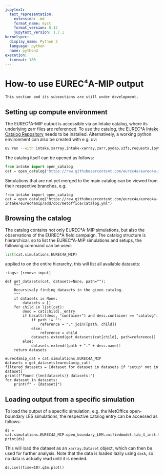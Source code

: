 ```yaml
---
jupytext:
  text_representation:
    extension: .md
    format_name: myst
    format_version: 0.12
    jupytext_version: 1.7.1
kernelspec:
  display_name: Python 3
  language: python
  name: python3
execution:
  timeout: 180
---
```


# How-to use EUREC⁴A-MIP output

```{note}
This section and its subsections are still under development.
```

## Setting up compute environment

The EUREC⁴A-MIP output is accessible via an Intake catalog, where its underlying zarr files are referenced. To use the catalog, the [EUREC⁴A Intake Catalog Repository](https://github.com/eurec4a/eurec4a-intake#usage) needs to be installed. Alternatively, a working python environment can also be created with e.g. uv:

```bash
uv run --with intake,xarray,intake-xarray,zarr,pydap,s3fs,requests,ipython,jinja2 ipython 
```

The catalog itself can be opened as follows:

```python
from intake import open_catalog
cat = open_catalog("https://raw.githubusercontent.com/eurec4a/eurec4a-intake/eurec4amip/main/catalog.yml")
```

Simulations that are not yet merged to the main catalog can be viewed from their respective branches, e.g.
```{code-cell} ipython3
from intake import open_catalog
cat = open_catalog("https://raw.githubusercontent.com/eurec4a/eurec4a-intake/eurec4amip/add/obc/metoffice/catalog.yml")
```
## Browsing the catalog
The catalog contains not only EUREC⁴A-MIP simulations, but also the observations of the EUREC⁴A field campaign. The catalog structure is hierarchical, so to list the EUREC⁴A-MIP simulations and setups, the following command can be used:

```python
list(cat.simulations.EUREC4A_MIP)
```

applied to on the entire hierarchy, this will list all available datasets:


```{code-cell} ipython3
:tags: [remove-input]

def get_datasets(cat, datasets=None, path=""):
    """
    Recursively finding datasets in the given catalog.
    """
    if datasets is None:
        datasets = []
    for child in list(cat):
        desc = cat[child]._entry
        if hasattr(desc, "container") and desc.container == "catalog":
            if path != "":
                reference = ".".join([path, child])
            else:
                reference = child
            datasets.extend(get_datasets(cat[child], path=reference))
        else:
            datasets.extend([path + "." + desc.name])
    return datasets

eurec4amip_cat = cat.simulations.EUREC4A_MIP
datasets = get_datasets(eurec4amip_cat)
filtered_datasets = [dataset for dataset in datasets if "setup" not in dataset]
print(f"Found {len(datasets)} datasets:")
for dataset in datasets:
    print(f" - {dataset}")
```

<!-- The simulation output covers currently the following time period:

```{code-cell} ipython3
:tags: [remove-input]

import matplotlib.pyplot as plt
import matplotlib.dates as dates
import datetime as dt

fig_height = len(filtered_datasets) * 0.5
fig, axs = plt.subplots(len(filtered_datasets), 1, figsize=(8, fig_height), sharex=True)
fig.set_constrained_layout(False)
xfmt = dates.DateFormatter('%d.%m')
for d, dataset in enumerate(filtered_datasets):
    # Load dataset
    try:
        ds = eurec4amip_cat[dataset].to_dask()
        dataset_len = len(ds.time)
        ds = ds.isel(time=slice(0,dataset_len,dataset_len//1000+1))  # select max timesteps
        axs[d].vlines(ds.time.values, 0, 1)
    except FileNotFoundError:
        pass
    axs[d].set_aspect(1.5)
    axs[d].set_ylabel(dataset.replace(".","\n"), rotation=0, ha='right')
    axs[d].set(yticklabels=[])  # remove the tick labels
    axs[d].tick_params(left=False)  # remove the ticks
axs[d].xaxis.set_major_formatter(xfmt)
axs[d].set_xlim([dt.date(2020, 1, 1), dt.date(2020, 3, 1)])
plt.tight_layout()
``` -->

## Loading output from a specific simulation

To load the output of a specific simulation, e.g. the MetOffice open-boundary LES simulations, the respective catalog entry can be accessed as follows:

```{code-cell} ipython3
ds = cat.simulations.EUREC4A_MIP.open_boundary_LEM.unifiedmodel.tab_4_inst.to_dask()
print(ds)
```

This will load the dataset as an `xarray.Dataset` object, which can then be used for further analysis. Note that the data is loaded lazily using `dask`, so no data is actually read until it is needed.

```{code-cell} ipython3
ds.isel(time=10).q2m.plot()
```
